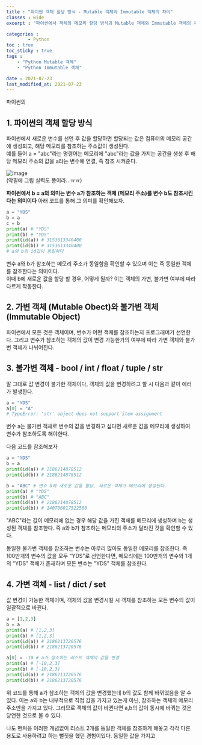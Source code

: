 ```yaml
---
title : "파이썬 객체 할당 방식 - Mutable 객체와 Immutable 객체의 차이"
classes : wide
excerpt : "파이썬에서 객체의 메모리 할당 방식과 Mutable 객체와 Immutable 객체의 차이를 알아보자"

categories : 
        - Python
toc : true
toc_sticky : true
tags : 
    - "Python Mutable 객체"
    - "Python Immutable 객체"

date : 2021-07-23
last_modified_at: 2021-07-23
---
```


파이썬의 

## 1. 파이썬의 객체 할당 방식 
파이썬에서 새로운 변수를 선언 후 값을 할당하면 할당되는 값은 컴퓨터의 메모리 공간에 생성되고, 해당 메모리를 참조하는 주소값이 생성된다.  
예를 들어 a = "abc"라는 명령어는 메모리에 "abc"라는 값을 가지는 공간을 생성 후 해당 메모리 주소의 값을 a라는 변수에 연결, 즉 참조 시켜준다.

![image](https://user-images.githubusercontent.com/58183633/126741817-0126d166-07c7-4739-81a0-6c0409b16d62.png)  
(악필에 그림 실력도 똥이라.. ㅠㅠ)


**파이썬에서 b = a의 의미는 변수 a가 참조하는 객체 (메모리 주소)를 변수 b도 참조시킨다는 의미이다** 아래 코드를 통해 그 의미를 확인해보자.

```python
a = "YDS"
b = a
c = b
print(a) # "YDS"
print(b) # "YDS"
print(id(a)) # 3153613340400
print(id(b)) # 3153613340400
# a와 b의 id값이 동일하다
```
변수 a와 b가 참조하는 메모리 주소가 동일함을 확인할 수 있으며 이는 즉 동일한 객체를 참조한다는 의미이다.   
이때 b에 새로운 값을 할당 할 경우, 어떻게 될까? 이는 객체의 가변, 불가변 여부에 따라 다르게 작동한다.

## 2. 가변 객체 (Mutable Obect)와 불가변 객체 (Immutable Object)
 파이썬에서 모든 것은 객체이며, 변수가 어떤 객체를 참조하는지 프로그래머가 선언한다. 그리고 변수가 참조하는 객체의 값이 변경 가능한가의 여부에 따라 가변 객체와 불가변 객체가 나뉘어진다.

## 3. 불가변 객체 - bool / int / float / tuple / str
 말 그대로 값 변경이 불가한 객체이다, 객체의 값을 변경하려고 할 시 다음과 같이 에러가 발생한다.
 ```python
 a = "YDS"
 a[0] = "A"
 # TypeError: 'str' object does not support item assignment
 ```
 변수 a는 불가변 객체로 변수의 값을 변경하고 싶다면 새로운 값을 메모리에 생성하여 변수가 참조하도록 해야한다.
 
 다음 코드를 참조해보자
 ```python
 a = "YDS"
 b = a
print(id(a)) # 2186214878512
print(id(b)) # 2186214878512

b = "ABC" # 변수 b에 새로운 값을 할당, 새로운 객체가 메모리에 생성된다.
print(a) # "YDS"
print(b) # "ABC"
print(id(a)) # 2186214878512
print(id(b)) # 140706017522560
 ```
"ABC"라는 값이 메모리에 없는 경우 해당 값을 가진 객체를 메모리에 생성하며 b는 생성된 객체를 참조한다. 즉 a와 b가 참조하는 메모리의 주소가 달라진 것을 확인할 수 있다.     

동일한 불가변 객체를 참조하는 변수는 아무리 많아도 동일한 메모리를 참조한다. 즉 100만개의 변수의 값을 모두 "YDS"로 선언한다면, 메모리에는 100만개의 변수와 1개의 "YDS" 객체가 존재하며 모든 변수는 "YDS" 객체를 참조한다.

## 4. 가변 객체 - list / dict / set 
값 변경이 가능한 객체이며, 객체의 값을 변경시킬 시 객체를 참조하는 모든 변수의 값이 일괄적으로 바뀐다.
```python
a = [1,2,3]
b = a
print(a) # [1,2,3]
print(b) # [1,2,3]
print(id(a)) # 2186213720576
print(id(b)) # 2186213720576

a[0] = -10 # a가 참조하는 리스트 객체의 값을 변경
print(a) # [-10,2,3]
print(b) # [-10,2,3]
print(id(a)) # 2186213720576
print(id(b)) # 2186213720576
```
위 코드를 통해 a가 참조하는 객체의 값을 변경했는데 b의 값도 함께 바뀌었음을 알 수 있다. 이는 a와 b는 내부적으로 직접 값을 가지고 있는게 아닌, 참조하는 객체의 메모리 주소만을 가지고 있다. 그러므로 객체의 값이 바뀐다면 a,b의 값이 동시에 바뀌는 것은 당연한 것으로 볼 수 있다.  

나도 맨처음 이러한 개념없이 리스트 2개를 동일한 객체를 참조하게 해놓고 각각 다른 용도로 사용하려고 하는 뻘짓을 했던 경험이있다. 동일한 값을 가지고 
